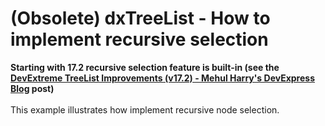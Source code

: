 # (Obsolete) dxTreeList - How to implement recursive selection


<strong>Starting with 17.2 recursive selection feature is built-in (see the <a href="https://community.devexpress.com/blogs/aspnet/archive/2017/10/23/devextreme-treelist-improvements.aspx">DevExtreme TreeList Improvements (v17.2) - Mehul Harry's DevExpress Blog</a> post)</strong><br><br>This example illustrates how implement recursive node selection.

<br/>



